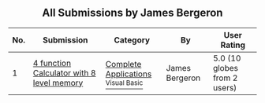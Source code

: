 ﻿<div align="center">

## All Submissions by James Bergeron

</div>

No.  | Submission | Category | By   | User Rating
---- | ---------- | -------- | ---- | -----------
1 | [4 function Calculator with 8 level memory<br />](https://github.com/Planet-Source-Code/james-bergeron-4-function-calculator-with-8-level-memory__1-1189) | [Complete Applications<br /><sup>Visual Basic</sup>](../ByCategory/complete-applications__1-27.md) | James Bergeron | 5.0 (10 globes from 2 users)
